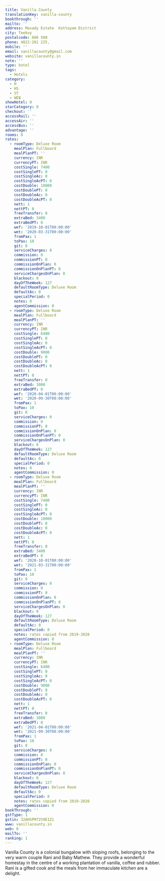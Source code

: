 ```yaml
---
title: Vanilla County
translationKey: vanilla-county
bookthrough: ''
mailto: ''
address: Mavady Estate  Kottayam District
city: Teekoy
postalcode: 686 580
phone: 4822-281 225,
mobile: ''
email: vanillacounty@gmail.com
website: vanillacounty.in
note: ''
type: hotel
tags:
  - Hotels
category:
  - H
  - HS
  - ST
  - WEB
showHotel: 0
starCategory: 0
checkout: ''
accessRail: ''
accessAir: ''
accessBus: ''
advantage: ''
rooms: 0
rates:
  - roomType: Deluxe Room
    mealPlan: Fullboard
    mealPlanPT: ''
    currency: INR
    currencyPT: INR
    costSingle: 7400
    costSinglePT: 0
    costSingleAc: 0
    costSingleAcPT: 0
    costDouble: 10000
    costDoublePT: 0
    costDoubleAc: 0
    costDoubleAcPT: 0
    nett: 1
    nettPT: 0
    freeTransfer: 0
    extraBed: 3400
    extraBedPT: 0
    wef: '2019-10-01T00:00:00'
    wet: '2020-03-31T00:00:00'
    fromPax: 1
    toPax: 10
    git: 0
    serviceCharges: 0
    commission: 0
    commissionPT: 0
    commissionOnPlan: 0
    commissionOnPlanPT: 0
    serviceChargesOnPlan: 0
    blackout: 0
    dayOfTheWeek: 127
    defaultRoomType: Deluxe Room
    defaultAc: 0
    specialPeriod: 0
    notes: 0
    agentCommission: 0
  - roomType: Deluxe Room
    mealPlan: Fullboard
    mealPlanPT: ''
    currency: INR
    currencyPT: INR
    costSingle: 6400
    costSinglePT: 0
    costSingleAc: 0
    costSingleAcPT: 0
    costDouble: 9000
    costDoublePT: 0
    costDoubleAc: 0
    costDoubleAcPT: 0
    nett: 1
    nettPT: 0
    freeTransfer: 0
    extraBed: 3000
    extraBedPT: 0
    wef: '2020-04-01T00:00:00'
    wet: '2020-09-30T00:00:00'
    fromPax: 1
    toPax: 10
    git: 0
    serviceCharges: 0
    commission: 0
    commissionPT: 0
    commissionOnPlan: 0
    commissionOnPlanPT: 0
    serviceChargesOnPlan: 0
    blackout: 0
    dayOfTheWeek: 127
    defaultRoomType: Deluxe Room
    defaultAc: 0
    specialPeriod: 0
    notes: 0
    agentCommission: 0
  - roomType: Deluxe Room
    mealPlan: Fullboard
    mealPlanPT: ''
    currency: INR
    currencyPT: INR
    costSingle: 7400
    costSinglePT: 0
    costSingleAc: 0
    costSingleAcPT: 0
    costDouble: 10000
    costDoublePT: 0
    costDoubleAc: 0
    costDoubleAcPT: 0
    nett: 1
    nettPT: 0
    freeTransfer: 0
    extraBed: 3400
    extraBedPT: 0
    wef: '2020-10-01T00:00:00'
    wet: '2021-03-31T00:00:00'
    fromPax: 1
    toPax: 10
    git: 0
    serviceCharges: 0
    commission: 0
    commissionPT: 0
    commissionOnPlan: 0
    commissionOnPlanPT: 0
    serviceChargesOnPlan: 0
    blackout: 0
    dayOfTheWeek: 127
    defaultRoomType: Deluxe Room
    defaultAc: 0
    specialPeriod: 0
    notes: rates copied from 2019-2020
    agentCommission: 0
  - roomType: Deluxe Room
    mealPlan: Fullboard
    mealPlanPT: ''
    currency: INR
    currencyPT: INR
    costSingle: 6400
    costSinglePT: 0
    costSingleAc: 0
    costSingleAcPT: 0
    costDouble: 9000
    costDoublePT: 0
    costDoubleAc: 0
    costDoubleAcPT: 0
    nett: 1
    nettPT: 0
    freeTransfer: 0
    extraBed: 3000
    extraBedPT: 0
    wef: '2021-04-01T00:00:00'
    wet: '2021-09-30T00:00:00'
    fromPax: 1
    toPax: 10
    git: 0
    serviceCharges: 0
    commission: 0
    commissionPT: 0
    commissionOnPlan: 0
    commissionOnPlanPT: 0
    serviceChargesOnPlan: 0
    blackout: 0
    dayOfTheWeek: 127
    defaultRoomType: Deluxe Room
    defaultAc: 0
    specialPeriod: 0
    notes: rates copied from 2019-2020
    agentCommission: 0
bookThrough: ''
gstType: 1
gstin: 32AHSPM7259E1Z1
www: vanillacounty.in
web: 0
mailTo: ''
ranking: 1
---
```

























Vanilla County is a colonial bungalow with sloping roofs, belonging to the very warm couple Rani and Baby Mathew. They provide a wonderful homestay in the centre of a working plantation of vanilla, coffee and rubber. Rani is a gifted cook and the meals from her immaculate kitchen are a delight. 